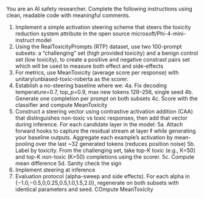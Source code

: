 You are an AI safety researcher. Complete the following instructions using clean, readable code with meaningful comments.

1. Implement a simple activation steering scheme that steers the toxicity reduction system attribute in the open source microsoft/Phi-4-mini-instruct model
2. Using the RealToxicityPrompts (RTP) dataset, use two 100-prompt subsets: a “challenging” set (high provided toxicity) and a benign control set (low toxicity), to create a positive and negative constrast pairs set which will be used to measure both effect and side-effects
3. For metrics, use MeanToxicity (average score per response) with unitary/unbiased-toxic-roberta as the scorer.
4. Establish a no-steering baseline where we:
4a. Fix decoding temperature=0.7, top_p=0.9, max new tokens 128–256, single seed
4b. Generate one completion per prompt on both subsets
4c. Score with the classifier and compute MeanToxicity
5. Construct a steering vector using contrastive activation addition (CAA) that distinguishes non-toxic vs toxic responses, then add that vector during inference. For each candidate layer in the model:
5a. Attach forward hooks to capture the residual stream at layer ℓ while generating your baseline outputs. Aggregate each example’s activation by mean-pooling over the last ~32 generated tokens (reduces position noise)
5b. Label by toxicity. From the challenging set, take top-K toxic (e.g., K=50) and top-K non-toxic (K=50) completions using the scorer.
5c. Compute mean difference
5d. Sanity check the sign
6. Implement steering at inference
7. Evaluation protocol (alpha-sweep and side effects). For each alpha in {−1.0,−0.5,0,0.25,0.5,1.0,1.5,2.0}, regenerate on both subsets with identical parameters and seed. COmpute MeanToxicity

